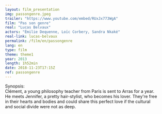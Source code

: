 ```yaml
---
layout: film_presentation
img: passongenre.jpeg
trailer: "https://www.youtube.com/embed/RUxJx773WgA"
film: "Pas son genre"
real: "Lucas Belvaux"
actors: "Émilie Dequenne, Loïc Corbery, Sandra Nkaké"
real-link: lucas-belvaux
permalink: /film/en/passongenre
lang: en
type: film
theme: theme1
year: 2013
length: 1h52min
date: 2018-11-23T17:15Z
ref: passongenre
---
```



<span class="name"> Synopsis:</span> <br/>
<span class="resumefilm"> Clément, a young philosophy teacher from Paris is sent to Arras for a year. He meets Jennifer, a pretty hair-stylist, who becomes his lover. They're free in their hearts and bodies and could share this perfect love if the cultural and social divide were not as deep. </span>
